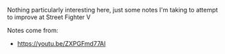 Nothing particularly interesting here, just some notes I'm taking to attempt to improve at Street Fighter V

Notes come from:
* https://youtu.be/ZXPGFmd77AI
